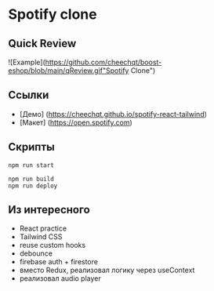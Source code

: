 # Spotify clone
## Quick Review
![Example](https://github.com/cheechqt/boost-eshop/blob/main/qReview.gif"Spotify Clone")


## Ссылки

- [Демо] (https://cheechqt.github.io/spotify-react-tailwind)
- [Макет] (https://open.spotify.com)

## Скрипты

```
npm run start
```
```
npm run build
npm run deploy
```

## Из интересного

- React practice
- Tailwind CSS
- reuse custom hooks
- debounce
- firebase auth + firestore
- вместо Redux, реализовал логику через useContext
- реализовал audio player
